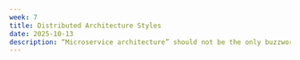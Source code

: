 ```yaml
---
week: 7
title: Distributed Architecture Styles
date: 2025-10-13
description: “Microservice architecture” should not be the only buzzword in your arsenal. Let’s go one step up and look at various architectures that we may know and analyze them in the context of non-functional requirements.
---
```

